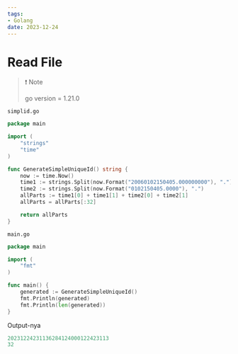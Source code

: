 ```yaml
---
tags:
- Golang
date: 2023-12-24
---
```


# Read File

> ❗ Note
> 
> go version = 1.21.0

`simplid.go`

```go
package main

import (
    "strings"
    "time"
)

func GenerateSimpleUniqueId() string {
    now := time.Now()
    time1 := strings.Split(now.Format("20060102150405.000000000"), ".")
    time2 := strings.Split(now.Format("0102150405.0000"), ".")
    allParts := time1[0] + time1[1] + time2[0] + time2[1]
    allParts = allParts[:32]

    return allParts
}
```

`main.go`

```go
package main

import (
    "fmt"
)

func main() {
    generated := GenerateSimpleUniqueId()
    fmt.Println(generated)
    fmt.Println(len(generated))
}
```

Output-nya

```go
20231224231136284124000122423113
32
```
